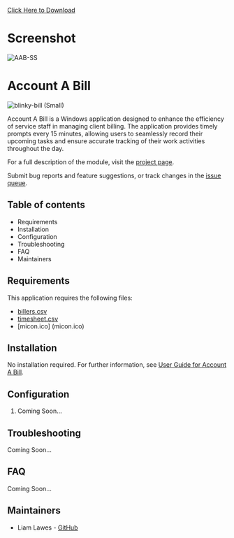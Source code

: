 [Click Here to Download](https://github.com/sudosendit/AccountABill-publicbeta/archive/refs/heads/main.zip)

# Screenshot

![AAB-SS](https://github.com/user-attachments/assets/12a80c90-4ecb-4bdf-b80a-14ba7146ec9c)


# Account A Bill

![blinky-bill (Small)](https://github.com/user-attachments/assets/8f99b16e-5a86-48df-a422-085a050c66d7)

Account A Bill is a Windows application designed to enhance the efficiency of service staff in managing client billing. The application provides timely prompts every 15 minutes, allowing users to seamlessly record their upcoming tasks and ensure accurate tracking of their work activities throughout the day.

For a full description of the module, visit the
[project page](https://github.com/sudosendit/AccountABill-publicbeta/).

Submit bug reports and feature suggestions, or track changes in the
[issue queue](https://github.com/sudosendit/AccountABill-publicbeta/issues).


## Table of contents

- Requirements
- Installation
- Configuration
- Troubleshooting
- FAQ
- Maintainers


## Requirements

This application requires the following files:

- [billers.csv](billers.csv)
- [timesheet.csv](timesheet.csv)
- [micon.ico] (micon.ico)


## Installation

No installation required. For further information, see
[User Guide for Account A Bill](https://github.com/sudosendit/AccountABill-publicbeta/).


## Configuration

1. Coming Soon...


## Troubleshooting

Coming Soon...


## FAQ

Coming Soon...


## Maintainers

- Liam Lawes - [GitHub](https://github.com/sudosendit/)
